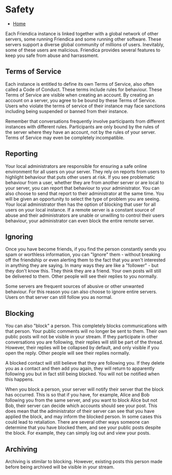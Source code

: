 Safety
======

* [Home](help)

Each Friendica instance is linked together with a global network of other servers, some running Friendica and some running other software.
These servers support a diverse global community of millions of users.
Inevitably, some of these users are malicious.
Friendica provides several features to keep you safe from abuse and harrassment.

Terms of Service
---

Each instance is entitled to define its own Terms of Service, also often called a Code of Conduct.
These terms include rules for behaviour.
These Terms of Service are visible when creating an account.
By creating an account on a server, you agree to be bound by these Terms of Service.
Users who violate the terms of service of their instance may face sanctions including being suspended or banned from their instance.

Remember that conversations frequently involve participants from different instances with different rules.
Participants are only bound by the rules of the server where they have an account, not by the rules of your server.
Terms of Service may even be completely incompatible.

Reporting
---

Your local administrators are responsible for ensuring a safe online environment for all users on your server.
They rely on reports from users to highlight behaviour that puts other users at risk.
If you see problematic behaviour from a user, whether they are from another server or are local to your server, you can report that behaviour to your administrator.
You can also choose to send that report to their administrator at the same time.
You will be given an opportunity to select the type of problem you are seeing.
Your local administrator then has the option of blocking that user for all users on your local instance.
If a remote server is a constant source of abuse and their administrators are unable or unwilling to control their users behaviour, your administrator can even block the entire remote server.

Ignoring
---

Once you have become friends, if you find the person constantly sends you spam or worthless information, you can "Ignore" them - without breaking off the friendship or even alerting them to the fact that you aren't interested in anything they are saying.
In many ways they are like a "follower" - but they don't know this.
They think they are a friend.
Your own posts will still be delivered to them.
Other people will see their replies to you normally.

Some servers are frequent sources of abusive or other unwanted behaviour.
For this reason you can also choose to ignore entire servers.
Users on that server can still follow you as normal.

Blocking
---

You can also "block" a person.
This completely blocks communications with that person.
Your public comments will no longer be sent to them.  Their own public posts will not be visible in your stream.
If they participate in other conversations you are following, their replies will still be part of the thread.
However, their replies will be collapsed by default, and only visible if you open the reply.
Other people will see their replies normally.

A blocked contact will still believe that they are following you.
If they delete you as a contact and then add you again, they will return to apparently following you but in fact still being blocked.
You will not be notified when this happens.

When you block a person, your server will notify their server that the block has occurred.
This is so that if you have, for example, Alice and Bob following you from the same server, and you want to block Alice but not Bob, their server can decide which accounts should see your post.
This does mean that the administrator of their server can see that you have applied the block, and may inform the blocked person.
In some cases this could lead to retaliation.
There are several other ways someone can determine that you have blocked them, and see your public posts despite the block.
For example, they can simply log out and view your posts.

Archiving
---

Archiving is stimilar to blocking.
However, existing posts this person made before being archived will be visible in your stream.
